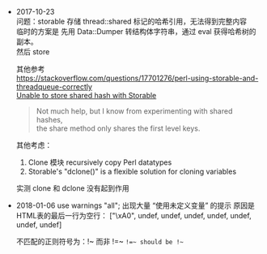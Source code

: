 * 2017-10-23  
  问题：storable 存储 thread::shared 标记的哈希引用，无法得到完整内容  
  临时的方案是 先用 Data::Dumper 转结构体字符串，通过 eval 获得哈希树的副本。  
  然后 store  

  其他参考  
  https://stackoverflow.com/questions/17701276/perl-using-storable-and-threadqueue-correctly  
  [Unable to store shared hash with Storable](http://www.perlmonks.org/?node_id=919696)  

  > Not much help, but I know from experimenting with shared hashes,  
  > the share method only shares the first level keys.

  其他考虑：  
  1. Clone 模块 recursively copy Perl datatypes  
  2. Storable's "dclone()" is a flexible solution for cloning variables  

  实测 clone 和 dclone 没有起到作用  

* 2018-01-06 
  use warnings "all";
  出现大量 “使用未定义变量” 的提示
  原因是 HTML表的最后一行为空行：
  ["\xA0", undef, undef, undef, undef, undef, undef, undef]
  
  不匹配的正则符号为：!~ 而非 !=~
  ` !=~ should be !~ `

